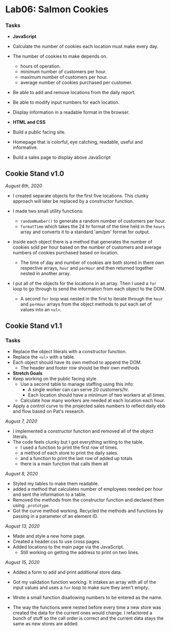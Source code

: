 # Lab06: Salmon Cookies

### Tasks
+ **JavaScript**
+ Calculate the number of cookies each location must make every day.
+ The number of cookies to make depends on.
  + hours of operation.
  + minimum number of customers per hour.
  + maximum number of customers per hour.
  + average number of cookies purchased per customer.
+ Be able to add and remove locations from the daily report.
+ Be able to modify input numbers for each location.
+ Display information in a readable format in the browser.

+ **HTML and CSS**
+ Build a public facing site.
+ Homepage that is colorful, eye catching, readable, useful and informative.
+ Build a sales page to display above JavaScript

## Cookie Stand v1.0
*August 6th, 2020*
+ I created separate objects for the first five locations.  This clunky approach will later be replaced by a constructor function.
+ I made two small utility functions:
  + `randomNumber()` to generate a random number of customers per hour.
  + `formatTime` which takes the 24 hr format of the time held in the `hours` array and converts it to a standard 'am/pm' format for output.

+ Inside each object there is a method that generates the number of cookies sold per hour based on the number of customers and average numbers of cookies purchased based on location.  
  + The time of day and number of cookies are both stored in there own respective arrays, `hour` and `perHour` and then returned together nested in another array.

+ I put all of the objects for the locations in an array.  Then I used a `for` loop to go through to send the information from each object to the DOM.  
  + A second `for` loop was nested in the first to iterate through the `hour` and `perHour` arrays from the object methods to put each set of values into an `<ul>`.


## Cookie Stand v1.1

### Tasks
+ Replace the object literals with a constructor function.
+ Replace the `<ul>` with a table.
+ Each object should have its own method to append the DOM.
  + The header and footer row should be their own methods
+ **Stretch Goals**
+ Keep working on the public facing style
  + Use a second table to manage staffing using this info:
    + A single worker can can serve 20 customers/hr.  
    + Each location should have a minimum of two workers at all times.
  + Calculate how many workers are needed at each location each hour.
+ Apply a control curve to the projected sales numbers to reflect daily ebb and flow based on Pat's research.

*August 7, 2020*
+ I implemented a constructor function and removed all of the object literals.
+ The code feels clunky but I got everything writing to the table.
  + I used a function to print the first row of times.
  + a method of each store to print the daily sales.
  + and a function to print the last row of added up totals
  + there is a main function that calls them all

*August 8, 2020*
+ Styled my tables to make them readable.
+ added a method that calculates number of employees needed per hour and sent the information to a table.
+ Removed the methods from the constructor function and declared them using `.prototype`.
+ Got the curve method working.  Recycled the methods and functions by passing in a parameter of an element ID.

*August 13, 2020*
+ Made and style a new home page.  
+ Created a header.css to use cross pages
+ Added locations to the main page via the JavaScript.
  + Still working on getting the address to print on two lines.

*August 15, 2020*
+ Added a form to add and print additional store data.
+ Got my validation function working.  It intakes an array with all of the input values and uses a `for` loop to make sure they aren't empty.
+ Wrote a small function disallowing numbers to be entered as the name.

+ The way the functions were nested before every time a new store was created the data for the current ones would change.  I refactored a bunch of stuff so the call order is correct and the current data stays the same as new stores are added.

